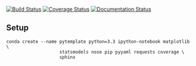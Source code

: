 [![Build Status](https://travis-ci.org/phobson/pytemplate.svg?branch=master)](https://travis-ci.org/phobson/pytemplate)
[![Coverage Status](https://coveralls.io/repos/phobson/pytemplate/badge.png)](https://coveralls.io/r/phobson/pytemplate)
[![Documentation Status](https://readthedocs.org/projects/python-template/badge/?version=latest)](https://readthedocs.org/projects/python-template/?badge=latest)


## Setup
```
conda create --name pytemplate python=3.3 ipython-notebook matplotlib \
                    statsmodels nose pip pyyaml requests coverage \
                    sphinx
```
